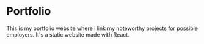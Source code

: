 # Portfolio

This is my portfolio website where i link my noteworthy projects for possible employers.
It's a static website made with React.